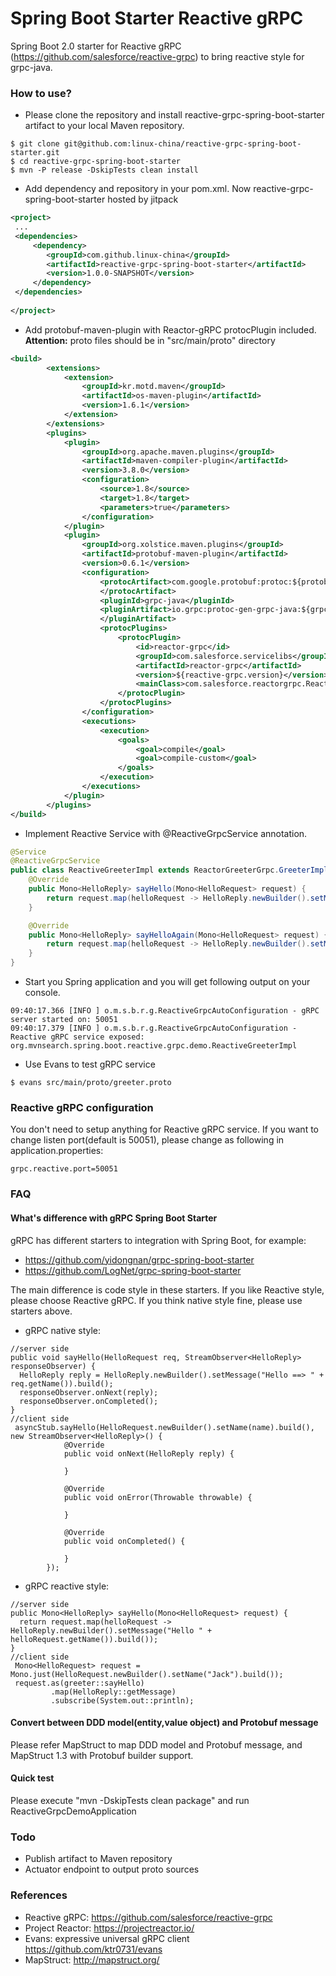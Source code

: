 Spring Boot Starter Reactive gRPC
=================================
Spring Boot 2.0 starter for Reactive gRPC (https://github.com/salesforce/reactive-grpc) to bring reactive style for grpc-java.

### How to use?

* Please clone the repository and install reactive-grpc-spring-boot-starter artifact to your local Maven repository. 

```
$ git clone git@github.com:linux-china/reactive-grpc-spring-boot-starter.git
$ cd reactive-grpc-spring-boot-starter
$ mvn -P release -DskipTests clean install
```

* Add dependency and repository in your pom.xml. Now reactive-grpc-spring-boot-starter hosted by jitpack
```xml
<project>
 ...
 <dependencies>
     <dependency>
        <groupId>com.github.linux-china</groupId>
        <artifactId>reactive-grpc-spring-boot-starter</artifactId>
        <version>1.0.0-SNAPSHOT</version>
     </dependency>
 </dependencies>
 
</project>
```

* Add protobuf-maven-plugin with Reactor-gRPC protocPlugin included. **Attention:** proto files should be in "src/main/proto" directory

```xml
<build>
        <extensions>
            <extension>
                <groupId>kr.motd.maven</groupId>
                <artifactId>os-maven-plugin</artifactId>
                <version>1.6.1</version>
            </extension>
        </extensions>
        <plugins>
            <plugin>
                <groupId>org.apache.maven.plugins</groupId>
                <artifactId>maven-compiler-plugin</artifactId>
                <version>3.8.0</version>
                <configuration>
                    <source>1.8</source>
                    <target>1.8</target>
                    <parameters>true</parameters>
                </configuration>
            </plugin>
            <plugin>
                <groupId>org.xolstice.maven.plugins</groupId>
                <artifactId>protobuf-maven-plugin</artifactId>
                <version>0.6.1</version>
                <configuration>
                    <protocArtifact>com.google.protobuf:protoc:${protobuf-java.version}:exe:${os.detected.classifier}
                    </protocArtifact>
                    <pluginId>grpc-java</pluginId>
                    <pluginArtifact>io.grpc:protoc-gen-grpc-java:${grpc.version}:exe:${os.detected.classifier}
                    </pluginArtifact>
                    <protocPlugins>
                        <protocPlugin>
                            <id>reactor-grpc</id>
                            <groupId>com.salesforce.servicelibs</groupId>
                            <artifactId>reactor-grpc</artifactId>
                            <version>${reactive-grpc.version}</version>
                            <mainClass>com.salesforce.reactorgrpc.ReactorGrpcGenerator</mainClass>
                        </protocPlugin>
                    </protocPlugins>
                </configuration>
                <executions>
                    <execution>
                        <goals>
                            <goal>compile</goal>
                            <goal>compile-custom</goal>
                        </goals>
                    </execution>
                </executions>
            </plugin>
        </plugins>
</build>
```

* Implement Reactive Service with @ReactiveGrpcService annotation.

```java
@Service
@ReactiveGrpcService
public class ReactiveGreeterImpl extends ReactorGreeterGrpc.GreeterImplBase {
    @Override
    public Mono<HelloReply> sayHello(Mono<HelloRequest> request) {
        return request.map(helloRequest -> HelloReply.newBuilder().setMessage("Hello " + helloRequest.getName()).build());
    }

    @Override
    public Mono<HelloReply> sayHelloAgain(Mono<HelloRequest> request) {
        return request.map(helloRequest -> HelloReply.newBuilder().setMessage("Hello Again " + helloRequest.getName()).build());
    }
}
```

* Start you Spring application and you will get following output on your console.

```
09:40:17.366 [INFO ] o.m.s.b.r.g.ReactiveGrpcAutoConfiguration - gRPC server started on: 50051
09:40:17.379 [INFO ] o.m.s.b.r.g.ReactiveGrpcAutoConfiguration - Reactive gRPC service exposed: org.mvnsearch.spring.boot.reactive.grpc.demo.ReactiveGreeterImpl

```

* Use Evans to test gRPC service

```
$ evans src/main/proto/greeter.proto
```

### Reactive gRPC configuration
You don't need to setup anything for Reactive gRPC service.
If you want to change listen port(default is 50051), please change as following in application.properties:

```properties
grpc.reactive.port=50051
```

### FAQ

#### What's difference with gRPC Spring Boot Starter

gRPC has different starters to integration with Spring Boot, for example:

* https://github.com/yidongnan/grpc-spring-boot-starter
* https://github.com/LogNet/grpc-spring-boot-starter

The main difference is code style in these starters. If you like Reactive style, please choose Reactive gRPC.
If you think native style fine, please use starters above.

* gRPC native style:
```
//server side
public void sayHello(HelloRequest req, StreamObserver<HelloReply> responseObserver) {
  HelloReply reply = HelloReply.newBuilder().setMessage("Hello ==> " + req.getName()).build();
  responseObserver.onNext(reply);
  responseObserver.onCompleted();
}
//client side
 asyncStub.sayHello(HelloRequest.newBuilder().setName(name).build(), new StreamObserver<HelloReply>() {
            @Override
            public void onNext(HelloReply reply) {
                
            }

            @Override
            public void onError(Throwable throwable) {

            }

            @Override
            public void onCompleted() {

            }
        });
```

* gRPC reactive style:
```
//server side
public Mono<HelloReply> sayHello(Mono<HelloRequest> request) {
  return request.map(helloRequest -> HelloReply.newBuilder().setMessage("Hello " + helloRequest.getName()).build());
}
//client side
 Mono<HelloRequest> request = Mono.just(HelloRequest.newBuilder().setName("Jack").build());
 request.as(greeter::sayHello)
         .map(HelloReply::getMessage)
         .subscribe(System.out::println);
```

#### Convert between DDD model(entity,value object) and Protobuf message

Please refer MapStruct to map DDD model and Protobuf message, and MapStruct 1.3 with Protobuf builder support.

#### Quick test

Please execute "mvn -DskipTests clean package" and run ReactiveGrpcDemoApplication

### Todo

* Publish artifact to Maven repository
* Actuator endpoint to output proto sources

### References

* Reactive gRPC: https://github.com/salesforce/reactive-grpc
* Project Reactor: https://projectreactor.io/
* Evans: expressive universal gRPC client https://github.com/ktr0731/evans
* MapStruct: http://mapstruct.org/
